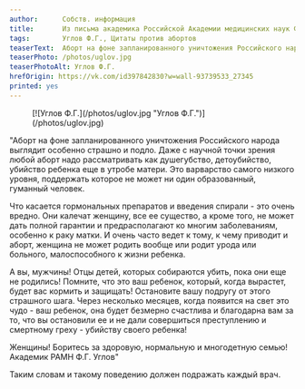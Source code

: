 ```yaml
---
author:      Собств. информация
title:       Из письма академика Российской Академии медицинских наук Ф.Г.Углова
tags:        Углов Ф.Г., Цитаты против абортов
teaserText:  Аборт на фоне запланированного уничтожения Российского народа выглядит особенно страшно и подло. Даже с научной точки зрения любой аборт надо рассматривать как душегубство, детоубийство, убийство ребенка еще в утробе матери. Это варварство самого низкого уровня, поддержать которое не может ни один образованный, гуманный человек
teaserPhoto: /photos/uglov.jpg
teaserPhotoAlt: Углов Ф.Г.
hrefOrigin: https://vk.com/id397842830?w=wall-93739533_27345
printed: yes
---
```


<figure>
[![Углов Ф.Г.](/photos/uglov.jpg "Углов Ф.Г.")](/photos/uglov.jpg)
</figure>


"Аборт на фоне запланированного уничтожения Российского народа выглядит особенно страшно и подло. Даже с научной точки зрения любой аборт надо рассматривать как душегубство, детоубийство, убийство ребенка еще в утробе матери. Это варварство самого низкого уровня, поддержать которое не может ни один образованный, гуманный человек.

Что касается гормональных препаратов и введения спирали - это очень вредно. Они калечат женщину, все ее существо, а кроме того, не может дать полной гарантии и предрасполагают ко многим заболеваниям, особенно к раку матки. И очень часто ведет к тому, к чему приводит и аборт, женщина не может родить вообще или родит урода или больного, малоспособного к жизни ребенка.

А вы, мужчины! Отцы детей, которых собираются убить, пока они еще не родились! Помните, что это ваш ребенок, который, когда вырастет, будет вас кормить и защищать! Остановите вашу подругу от этого страшного шага. Через несколько месяцев, когда появится на свет это чудо - ваш ребенок, она будет безмерно счастлива и благодарна вам за то, что вы остановили ее и не дали совершиться преступлению и смертному греху - убийству своего ребенка!

Женщины! Боритесь за здоровую, нормальную и многодетную семью!
Академик РАМН Ф.Г. Углов"

Таким словам и такому поведению должен подражать каждый врач.
